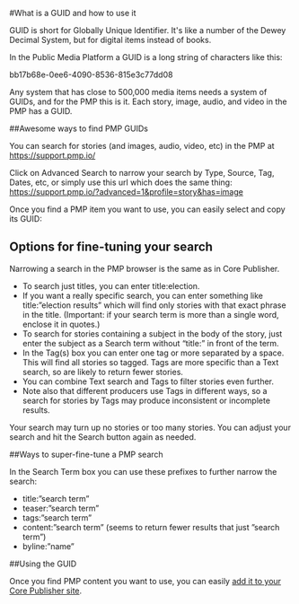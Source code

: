 #What is a GUID and how to use it

GUID is short for Globally Unique Identifier. It's like a number of the Dewey Decimal System, but for digital items instead of books.

In the Public Media Platform a GUID is a long string of characters like this: 

bb17b68e-0ee6-4090-8536-815e3c77dd08

Any system that has close to 500,000 media items needs a system of GUIDs, and for the PMP this is it. Each story, image, audio, and video in the PMP has a GUID.

##Awesome ways to find PMP GUIDs

You can search for stories (and images, audio, video, etc) in the PMP at https://support.pmp.io/

Click on Advanced Search to narrow your search by Type, Source, Tag, Dates, etc, or simply use this url which does the same thing: https://support.pmp.io/?advanced=1&profile=story&has=image

Once you find a PMP item you want to use, you can easily select and copy its GUID:



## Options for fine-tuning your search

Narrowing a search in the PMP browser is the same as in Core Publisher.

* To search just titles, you can enter title:election. 
* If you want a really specific search, you can enter something like title:”election results” which will find only stories with that exact phrase in the title. (Important: if your search term is more than a single word, enclose it in quotes.)
* To search for stories containing a subject in the body of the story, just enter the subject as a Search term without “title:” in front of the term. 
* In the Tag(s) box you can enter one tag or more separated by a space. This will find all stories so tagged. Tags are more specific than a Text search, so are likely to return fewer stories. 
* You can combine Text search and Tags to filter stories even further. 
* Note also that different producers use Tags in different ways, so a search for stories by Tags may produce inconsistent or incomplete results. 

Your search may turn up no stories or too many stories. You can adjust your search and hit the Search button again as needed. 

##Ways to super-fine-tune a PMP search

In the Search Term box you can use these prefixes to further narrow the search:

* title:”search term”
* teaser:”search term”
* tags:”search term”
* content:”search term” (seems to return fewer results that just ”search term”)
* byline:”name”

##Using the GUID

Once you find PMP content you want to use, you can easily [add it to your Core Publisher site](/pulling-pmp-content-into-cp-by-story.md).
